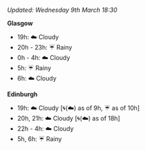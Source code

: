 *Updated: Wednesday 9th March 18:30*

**Glasgow**

* 19h: :cloud: Cloudy
* 20h - 23h: :umbrella: Rainy
* 0h - 4h: :cloud: Cloudy
* 5h: :umbrella: Rainy
* 6h: :cloud: Cloudy

**Edinburgh**

* 19h: :cloud: Cloudy [:cyclone:(:cloud:) as of 9h, :umbrella: as of 10h]
* 20h, 21h: :cloud: Cloudy [:cyclone:(:cloud:) as of 18h]
* 22h - 4h: :cloud: Cloudy
* 5h, 6h: :umbrella: Rainy
